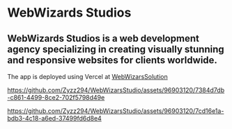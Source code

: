 # WebWizards Studios
## WebWizards Studios is a web development agency specializing in creating visually stunning and responsive websites for clients worldwide.

The app is deployed using Vercel at [WebWizarsSolution](https://web-wizars-studio.vercel.app/#work)

https://github.com/Zyzz294/WebWizarsStudio/assets/96903120/7384d7db-c861-4499-8ce2-702f5798d49e



https://github.com/Zyzz294/WebWizarsStudio/assets/96903120/7cd16e1a-bdb3-4c18-a6ed-37499fd6d8e4

